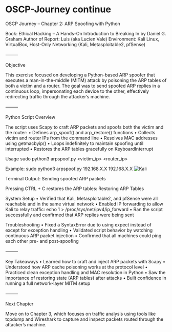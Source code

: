 # OSCP-Journey continue 
OSCP Journey – Chapter 2: ARP Spoofing with Python

Book: Ethical Hacking – A Hands-On Introduction to Breaking In by Daniel G. Graham
Author of Report: Luis  (aka Lucien Vale)
Environment: Kali Linux, VirtualBox, Host-Only Networking (Kali, Metasploitable2, pfSense)

⸻

Objective

This exercise focused on developing a Python-based ARP spoofer that executes a man-in-the-middle (MITM) attack by poisoning the ARP tables of both a victim and a router. The goal was to send spoofed ARP replies in a continuous loop, impersonating each device to the other, effectively redirecting traffic through the attacker’s machine.

⸻

Python Script Overview

The script uses Scapy to craft ARP packets and spoofs both the victim and the router:
	•	Defines arp_spoof() and arp_restore() functions
	•	Collects victim and router IPs from the command line
	•	Resolves MAC addresses using getmacbyip()
	•	Loops indefinitely to maintain spoofing until interrupted
	•	Restores the ARP tables gracefully on KeyboardInterrupt
  
  Usage
  sudo python3 arpspoof.py <victim_ip> <router_ip>
 
  Example:
  sudo python3 arpspoof.py 192.168.X.X 192.168.X.X
![Kali](https://github.com/user-attachments/assets/d38d9a9e-ed8c-4f5d-ba16-44fe8d062e3f)

  Terminal Output:
  Sending spoofed ARP packets

  Pressing CTRL + C restores the ARP tables:
  Restoring ARP Tables

  System Setup
	•	Verified that Kali, Metasploitable2, and pfSense were all reachable and in the same virtual network
	•	Enabled IP forwarding to allow Kali to relay traffic:
   echo 1 > /proc/sys/net/ipv4/ip_forward
  •	Ran the script successfully and confirmed that ARP replies were being sent

  Troubleshooting
	•	Fixed a SyntaxError due to using expect instead of except for exception handling
	•	Validated script behavior by watching continuous ARP packet injection
	•	Confirmed that all machines could ping each other pre- and post-spoofing

⸻

Key Takeaways
	•	Learned how to craft and inject ARP packets with Scapy
	•	Understood how ARP cache poisoning works at the protocol level
	•	Practiced clean exception handling and MAC resolution in Python
	•	Saw the importance of restoring state (ARP tables) after attacks
	•	Built confidence in running a full network-layer MITM setup

⸻

Next Chapter

Move on to Chapter 3, which focuses on traffic analysis using tools like tcpdump and Wireshark to capture and inspect packets routed through the attacker’s machine.

